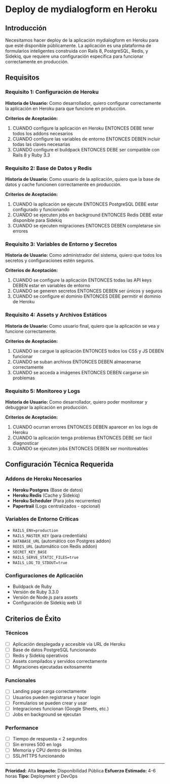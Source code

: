 # Deploy de mydialogform en Heroku

## Introducción

Necesitamos hacer deploy de la aplicación mydialogform en Heroku para que esté disponible públicamente. La aplicación es una plataforma de formularios inteligentes construida con Rails 8, PostgreSQL, Redis, y Sidekiq, que requiere una configuración específica para funcionar correctamente en producción.

## Requisitos

### Requisito 1: Configuración de Heroku

**Historia de Usuario:** Como desarrollador, quiero configurar correctamente la aplicación en Heroku para que funcione en producción.

**Criterios de Aceptación:**
1. CUANDO configure la aplicación en Heroku ENTONCES DEBE tener todos los addons necesarios
2. CUANDO configure las variables de entorno ENTONCES DEBEN incluir todas las claves necesarias
3. CUANDO configure el buildpack ENTONCES DEBE ser compatible con Rails 8 y Ruby 3.3

### Requisito 2: Base de Datos y Redis

**Historia de Usuario:** Como usuario de la aplicación, quiero que la base de datos y cache funcionen correctamente en producción.

**Criterios de Aceptación:**
1. CUANDO la aplicación se ejecute ENTONCES PostgreSQL DEBE estar configurado y funcionando
2. CUANDO se ejecuten jobs en background ENTONCES Redis DEBE estar disponible para Sidekiq
3. CUANDO se ejecuten migraciones ENTONCES DEBEN completarse sin errores

### Requisito 3: Variables de Entorno y Secretos

**Historia de Usuario:** Como administrador del sistema, quiero que todos los secretos y configuraciones estén seguros.

**Criterios de Aceptación:**
1. CUANDO se configure la aplicación ENTONCES todas las API keys DEBEN estar en variables de entorno
2. CUANDO se generen secretos ENTONCES DEBEN ser únicos y seguros
3. CUANDO se configure el dominio ENTONCES DEBE permitir el dominio de Heroku

### Requisito 4: Assets y Archivos Estáticos

**Historia de Usuario:** Como usuario final, quiero que la aplicación se vea y funcione correctamente.

**Criterios de Aceptación:**
1. CUANDO se cargue la aplicación ENTONCES todos los CSS y JS DEBEN funcionar
2. CUANDO se suban archivos ENTONCES DEBEN almacenarse correctamente
3. CUANDO se acceda a imágenes ENTONCES DEBEN cargarse sin problemas

### Requisito 5: Monitoreo y Logs

**Historia de Usuario:** Como desarrollador, quiero poder monitorear y debuggear la aplicación en producción.

**Criterios de Aceptación:**
1. CUANDO ocurran errores ENTONCES DEBEN aparecer en los logs de Heroku
2. CUANDO la aplicación tenga problemas ENTONCES DEBE ser fácil diagnosticar
3. CUANDO se ejecuten jobs ENTONCES DEBEN ser monitoreables

## Configuración Técnica Requerida

### Addons de Heroku Necesarios
- **Heroku Postgres** (Base de datos)
- **Heroku Redis** (Cache y Sidekiq)
- **Heroku Scheduler** (Para jobs recurrentes)
- **Papertrail** (Logs centralizados - opcional)

### Variables de Entorno Críticas
- `RAILS_ENV=production`
- `RAILS_MASTER_KEY` (para credentials)
- `DATABASE_URL` (automático con Postgres addon)
- `REDIS_URL` (automático con Redis addon)
- `SECRET_KEY_BASE`
- `RAILS_SERVE_STATIC_FILES=true`
- `RAILS_LOG_TO_STDOUT=true`

### Configuraciones de Aplicación
- Buildpack de Ruby
- Versión de Ruby 3.3.0
- Versión de Node.js para assets
- Configuración de Sidekiq web UI

## Criterios de Éxito

### Técnicos
- [ ] Aplicación desplegada y accesible vía URL de Heroku
- [ ] Base de datos PostgreSQL funcionando
- [ ] Redis y Sidekiq operativos
- [ ] Assets compilados y servidos correctamente
- [ ] Migraciones ejecutadas exitosamente

### Funcionales
- [ ] Landing page carga correctamente
- [ ] Usuarios pueden registrarse y hacer login
- [ ] Formularios se pueden crear y usar
- [ ] Integraciones funcionan (Google Sheets, etc.)
- [ ] Jobs en background se ejecutan

### Performance
- [ ] Tiempo de respuesta < 2 segundos
- [ ] Sin errores 500 en logs
- [ ] Memoria y CPU dentro de límites
- [ ] SSL/HTTPS funcionando

---

**Prioridad:** Alta
**Impacto:** Disponibilidad Pública
**Esfuerzo Estimado:** 4-6 horas
**Tipo:** Deployment y DevOps